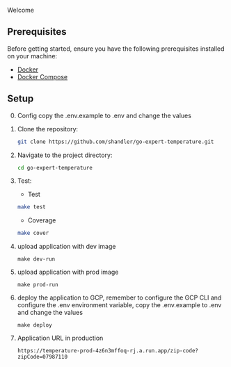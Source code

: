 Welcome

## Prerequisites

Before getting started, ensure you have the following prerequisites installed on your machine:

- [Docker](https://www.docker.com/get-started)
- [Docker Compose](https://docs.docker.com/compose/install/)

## Setup
0. Config
    copy the .env.example to .env and change the values

1. Clone the repository:
   ```bash
   git clone https://github.com/shandler/go-expert-temperature.git
   ```
   
2. Navigate to the project directory:
    ```bash
    cd go-expert-temperature
    ```
    
3. Test:
   - Test
    ```bash
    make test 
    ```
    -  Coverage
    ```bash
    make cover 
    ```
    
4. upload application with dev image
    ```
    make dev-run
    ```
    
5. upload application with prod image
    ```
    make prod-run
    ```
    
6. deploy the application to GCP, remember to configure the GCP CLI and configure the .env environment variable, copy the .env.example to .env and change the values
    ```
    make deploy
    ```
    
7. Application URL in production
    ```
    https://temperature-prod-4z6n3mffoq-rj.a.run.app/zip-code?zipCode=07987110
    
